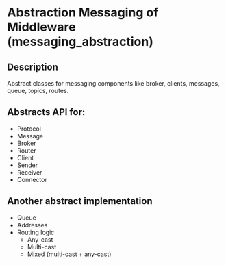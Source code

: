 # Abstraction Messaging of Middleware (messaging_abstraction)
## Description
Abstract classes for messaging components like broker, clients, messages, queue, topics, routes.

## Abstracts API for:
- Protocol
- Message
- Broker
- Router
- Client 
 - Sender
 - Receiver
 - Connector

## Another abstract implementation
- Queue
- Addresses
- Routing logic
    - Any-cast
    - Multi-cast
    - Mixed (multi-cast + any-cast) 